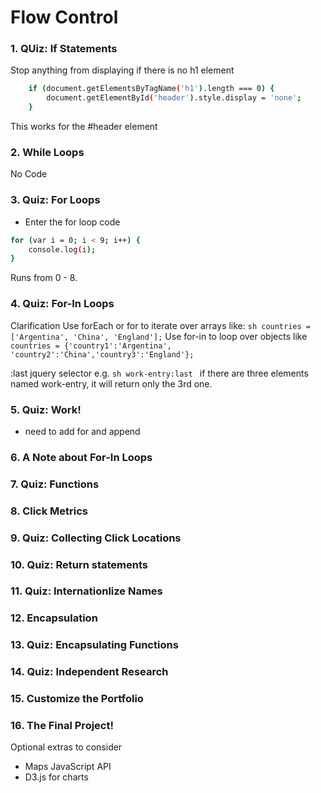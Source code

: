 # Flow Control 


### 1. QUiz: If Statements

Stop anything from displaying if there is no h1 element
```sh
    if (document.getElementsByTagName('h1').length === 0) {
        document.getElementById('header').style.display = 'none';
    }
```
This works for the  #header element

### 2. While Loops
No Code 

### 3. Quiz: For Loops
- Enter the for loop code 
```sh
for (var i = 0; i < 9; i++) {
    console.log(i);
}
```
Runs from 0 - 8. 

### 4. Quiz: For-In Loops
Clarification
Use forEach or for to iterate over arrays like:
```sh countries = ['Argentina', 'China', 'England'];```
Use for-in to loop over objects like
``` countries = {'country1':'Argentina', 'country2':'China','country3':'England'};```

:last jquery selector
e.g. 
```sh work-entry:last ```
if there are three elements named work-entry, it will return only the 3rd one.

### 5. Quiz: Work!
- need to add for and append


### 6. A Note about For-In Loops

### 7. Quiz: Functions

### 8. Click Metrics

### 9. Quiz: Collecting Click Locations

### 10. Quiz: Return statements

### 11. Quiz: Internationlize Names

### 12. Encapsulation

### 13. Quiz: Encapsulating Functions

### 14. Quiz: Independent Research

### 15. Customize the Portfolio

### 16. The Final Project!
Optional extras to consider
- Maps JavaScript API
- D3.js for charts
